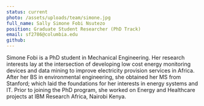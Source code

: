 ```yaml
---
status: current
photo: /assets/uploads/team/simone.jpg
full_name: Sally Simone Fobi Nsutezo
position: Graduate Student Researcher (PhD Track)
email: sf2786@columbia.edu
github:
---
```

Simone Fobi is a PhD student in Mechanical Engineering. Her research interests lay at the intersection of developing low cost energy monitoring devices and data mining to improve electricity provision services in Africa. After her BS in environmental engineering, she obtained her MS from Stanford; which laid the foundations for her interests in energy systems and IT. 
Prior to joining the PhD program, she worked on Energy and Healthcare projects at IBM Research Africa, Nairobi Kenya.




